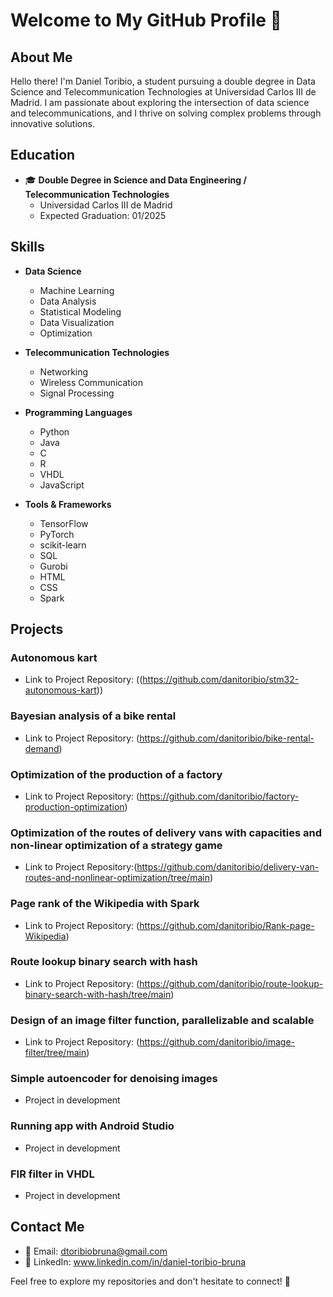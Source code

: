 # Welcome to My GitHub Profile 👋

## About Me

Hello there! I'm Daniel Toribio, a student pursuing a double degree in Data Science and Telecommunication Technologies at Universidad Carlos III de Madrid. I am passionate about exploring the intersection of data science and telecommunications, and I thrive on solving complex problems through innovative solutions.

## Education

- 🎓 **Double Degree in Science and Data Engineering / Telecommunication Technologies**
  - Universidad Carlos III de Madrid
  - Expected Graduation: 01/2025

## Skills

- **Data Science**
  - Machine Learning
  - Data Analysis
  - Statistical Modeling
  - Data Visualization
  - Optimization

- **Telecommunication Technologies**
  - Networking
  - Wireless Communication
  - Signal Processing

- **Programming Languages**
  - Python
  - Java
  - C
  - R
  - VHDL
  - JavaScript

- **Tools & Frameworks**
  - TensorFlow
  - PyTorch
  - scikit-learn
  - SQL
  - Gurobi
  - HTML
  - CSS
  - Spark

## Projects

### Autonomous kart
- Link to Project Repository: ((https://github.com/danitoribio/stm32-autonomous-kart))

### Bayesian analysis of a bike rental
- Link to Project Repository: (https://github.com/danitoribio/bike-rental-demand)

### Optimization of the production of a factory
- Link to Project Repository: (https://github.com/danitoribio/factory-production-optimization)

### Optimization of the routes of delivery vans with capacities and non-linear optimization of a strategy game
- Link to Project Repository:(https://github.com/danitoribio/delivery-van-routes-and-nonlinear-optimization/tree/main)

### Page rank of the Wikipedia with Spark
- Link to Project Repository: (https://github.com/danitoribio/Rank-page-Wikipedia)

### Route lookup binary search with hash
- Link to Project Repository: (https://github.com/danitoribio/route-lookup-binary-search-with-hash/tree/main)

### Design of an image filter function, parallelizable and scalable
- Link to Project Repository: (https://github.com/danitoribio/image-filter/tree/main)

### Simple autoencoder for denoising images
- Project in development

### Running app with Android Studio
- Project in development

### FIR filter in VHDL
- Project in development

## Contact Me

- 📧 Email: dtoribiobruna@gmail.com
- 💼 LinkedIn: www.linkedin.com/in/daniel-toribio-bruna

Feel free to explore my repositories and don't hesitate to connect! 🚀
